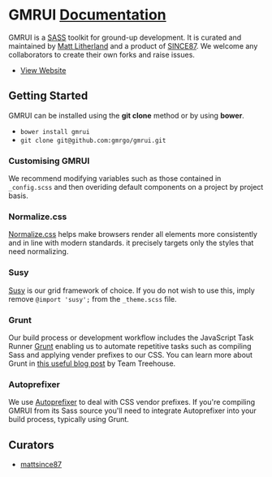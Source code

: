 # GMRUI [Documentation](http://gmrui.com)

GMRUI is a [SASS](http://sass-lang.com/) toolkit for ground-up development. It is curated and maintained by [Matt Litherland](http://twitter.com/mattsince87) and a product of [SINCE87](http://mattsince87.com). We welcome any collaborators to create their own forks and raise issues.

* [View Website](http://gmrui.com)

## Getting Started

GMRUI can be installed using the **git clone** method or by using **bower**.

* `bower install gmrui`
* `git clone git@github.com:gmrgo/gmrui.git`

### Customising GMRUI

We recommend modifying variables such as those contained in `_config.scss` and then overiding default components on a project by project basis.

### Normalize.css

[Normalize.css](http://necolas.github.io/normalize.css/) helps make browsers render all elements more consistently and in line with modern standards. it precisely targets only the styles that need normalizing.

### Susy

[Susy](http://susy.oddbird.net/) is our grid framework of choice. If you do not wish to use this, imply remove `@import 'susy';` from the `_theme.scss` file.

### Grunt

Our build process or development workflow includes the JavaScript Task Runner [Grunt](https://gruntjs.com/) enabling us to automate repetitive tasks such as compiling Sass and applying vender prefixes to our CSS. You can learn more about Grunt in [this useful blog post](http://blog.teamtreehouse.com/getting-started-with-grunt) by Team Treehouse.

### Autoprefixer

We use [Autoprefixer](https://github.com/nDmitry/grunt-autoprefixer) to deal with CSS vendor prefixes. If you're compiling GMRUI from its Sass source you'll need to integrate Autoprefixer into your build process, typically using Grunt.


## Curators

* [mattsince87](https://github.com/mattsince87)